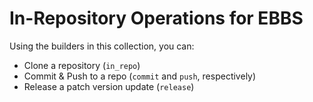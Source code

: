 # In-Repository Operations for EBBS

Using the builders in this collection, you can:

* Clone a repository (`in_repo`)
* Commit & Push to a repo (`commit` and `push`, respectively)
* Release a patch version update (`release`)
